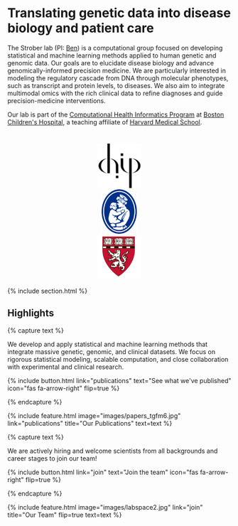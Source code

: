 ---
---

# Translating genetic data into disease biology and patient care

The Strober lab (PI: [Ben](https://stroberlab.com/members/ben-strober.html)) is a computational group focused on developing statistical and machine learning methods applied to human genetic and genomic data. Our goals are to elucidate disease biology and advance genomically-informed precision medicine. We are particularly interested in modeling the regulatory cascade from DNA through molecular phenotypes, such as transcript and protein levels, to  diseases. We also aim to integrate multimodal omics with the rich clinical data to refine diagnoses and guide precision-medicine interventions.


Our lab is part of the [Computational Health Informatics Program](https://www.chip.org/) at [Boston Children's Hospital](https://www.childrenshospital.org/), a teaching affiliate of [Harvard Medical School](https://hms.harvard.edu/).


<div style="text-align: center; margin-top: 40px;">
  <a href="https://chip.org" target="_blank"><img src="images/chip-logo.png" alt="CHIP" style="height:100px; margin:0 85px;"></a>
  <a href="https://www.childrenshospital.org/" target="_blank"><img src="images/BCH2.svg" alt="Boston Children's Hospital" style="height:100px; margin:0 85px;"></a>
  <a href="https://hms.harvard.edu/" target="_blank"><img src="images/HMS.png" alt="Harvard Medical School" style="height:100px; margin:0 85px;"></a>
</div>


{% include section.html %}

## Highlights

{% capture text %}

We develop and apply statistical and machine learning methods that integrate massive genetic, genomic, and clinical datasets. We focus on rigorous statistical modeling, scalable computation, and close collaboration with experimental and clinical research.

{%
  include button.html
  link="publications"
  text="See what we've published"
  icon="fas fa-arrow-right"
  flip=true
%}

{% endcapture %}

{%
  include feature.html
  image="images/papers_tgfm6.jpg"
  link="publications"
  title="Our Publications"
  text=text
%}



{% capture text %}

We are actively hiring and welcome scientists from all backgrounds and career stages to join our team!

{%
  include button.html
  link="join"
  text="Join the team"
  icon="fas fa-arrow-right"
  flip=true
%}

{% endcapture %}

{%
  include feature.html
  image="images/labspace2.jpg"
  link="join"
  title="Our Team"
  flip=true
  text=text
%}
